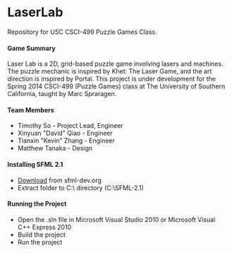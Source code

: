 LaserLab
========

Repository for USC CSCI-499 Puzzle Games Class.

#### Game Summary

Laser Lab is a 2D, grid-based puzzle game involving lasers and machines. The puzzle mechanic is inspired by Khet: The Laser Game, 
and the art direction is inspired by Portal. This project is under development for the Spring 2014 CSCI-499 (Puzzle Games) class 
at The University of Southern California, taught by Marc Spraragen.

#### Team Members

+ Timothy So - Project Lead, Engineer
+ Xinyuan "David" Qiao - Engineer
+ Tianxin "Kevin" Zhang - Engineer
+ Matthew Tanaka - Design

#### Installing SFML 2.1

+ [Download](http://www.sfml-dev.org/download/sfml/2.1) from sfml-dev.org
+ Extract folder to C:\ directory (C:\SFML-2.1)

#### Running the Project

+ Open the .sln file in Microsoft Visual Studio 2010 or Microsoft Visual C++ Express 2010
+ Build the project
+ Run the project